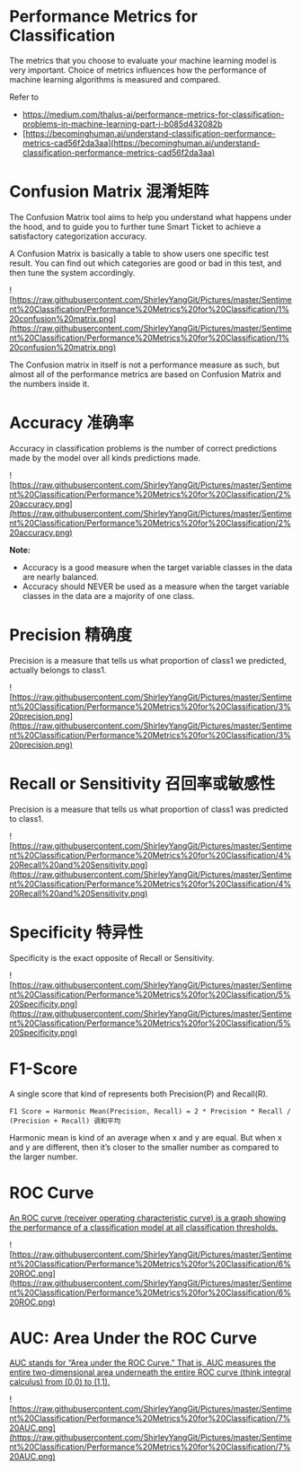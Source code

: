 # Performance Metrics for Classification
The metrics that you choose to evaluate your machine learning model is very important. Choice of metrics influences how the performance of machine learning algorithms is measured and compared.

Refer to
-   [https://medium.com/thalus-ai/performance-metrics-for-classification-problems-in-machine-learning-part-i-b085d432082b  
    ](https://medium.com/thalus-ai/performance-metrics-for-classification-problems-in-machine-learning-part-i-b085d432082b)
-   [https://becominghuman.ai/understand-classification-performance-metrics-cad56f2da3aa](https://becominghuman.ai/understand-classification-performance-metrics-cad56f2da3aa)

# Confusion Matrix 混淆矩阵

The Confusion Matrix tool aims to help you understand what happens under the hood, and to guide you to further tune Smart Ticket to achieve a satisfactory categorization accuracy.

A Confusion Matrix is basically a table to show users one specific test result. You can find out which categories are good or bad in this test, and then tune the system accordingly.

![https://raw.githubusercontent.com/ShirleyYangGit/Pictures/master/Sentiment%20Classification/Performance%20Metrics%20for%20Classification/1%20confusion%20matrix.png](https://raw.githubusercontent.com/ShirleyYangGit/Pictures/master/Sentiment%20Classification/Performance%20Metrics%20for%20Classification/1%20confusion%20matrix.png)

The Confusion matrix in itself is not a performance measure as such, but almost all of the performance metrics are based on Confusion Matrix and the numbers inside it.

# Accuracy 准确率

Accuracy in classification problems is the number of correct predictions made by the model over all kinds predictions made.

![https://raw.githubusercontent.com/ShirleyYangGit/Pictures/master/Sentiment%20Classification/Performance%20Metrics%20for%20Classification/2%20accuracy.png](https://raw.githubusercontent.com/ShirleyYangGit/Pictures/master/Sentiment%20Classification/Performance%20Metrics%20for%20Classification/2%20accuracy.png)

**Note:**
-   Accuracy is a good measure when the target variable classes in the data are nearly balanced.
-   Accuracy should NEVER be used as a measure when the target variable classes in the data are a majority of one class.

# Precision 精确度

Precision is a measure that tells us what proportion of class1 we predicted, actually belongs to class1.

![https://raw.githubusercontent.com/ShirleyYangGit/Pictures/master/Sentiment%20Classification/Performance%20Metrics%20for%20Classification/3%20precision.png](https://raw.githubusercontent.com/ShirleyYangGit/Pictures/master/Sentiment%20Classification/Performance%20Metrics%20for%20Classification/3%20precision.png)

# Recall or Sensitivity 召回率或敏感性

Precision is a measure that tells us what proportion of class1 was predicted to class1.

![https://raw.githubusercontent.com/ShirleyYangGit/Pictures/master/Sentiment%20Classification/Performance%20Metrics%20for%20Classification/4%20Recall%20and%20Sensitivity.png](https://raw.githubusercontent.com/ShirleyYangGit/Pictures/master/Sentiment%20Classification/Performance%20Metrics%20for%20Classification/4%20Recall%20and%20Sensitivity.png)

# Specificity 特异性

Specificity is the exact opposite of Recall or Sensitivity.

![https://raw.githubusercontent.com/ShirleyYangGit/Pictures/master/Sentiment%20Classification/Performance%20Metrics%20for%20Classification/5%20Specificity.png](https://raw.githubusercontent.com/ShirleyYangGit/Pictures/master/Sentiment%20Classification/Performance%20Metrics%20for%20Classification/5%20Specificity.png)

# F1-Score

A single score that kind of represents both Precision(P) and Recall(R).
```
F1 Score = Harmonic Mean(Precision, Recall) = 2 * Precision * Recall / (Precision + Recall) 调和平均
```
Harmonic mean is kind of an average when x and y are equal. But when x and y are different, then it’s closer to the smaller number as compared to the larger number.

# ROC Curve

[An ROC curve (receiver operating characteristic curve) is a graph showing the performance of a classification model at all classification thresholds.](https://developers.google.com/machine-learning/crash-course/classification/roc-and-auc)

![https://raw.githubusercontent.com/ShirleyYangGit/Pictures/master/Sentiment%20Classification/Performance%20Metrics%20for%20Classification/6%20ROC.png](https://raw.githubusercontent.com/ShirleyYangGit/Pictures/master/Sentiment%20Classification/Performance%20Metrics%20for%20Classification/6%20ROC.png)

# AUC: Area Under the ROC Curve

[AUC stands for “Area under the ROC Curve.” That is, AUC measures the entire two-dimensional area underneath the entire ROC curve (think integral calculus) from (0,0) to (1,1).](https://developers.google.com/machine-learning/crash-course/classification/roc-and-auc)

![https://raw.githubusercontent.com/ShirleyYangGit/Pictures/master/Sentiment%20Classification/Performance%20Metrics%20for%20Classification/7%20AUC.png](https://raw.githubusercontent.com/ShirleyYangGit/Pictures/master/Sentiment%20Classification/Performance%20Metrics%20for%20Classification/7%20AUC.png)
<!--stackedit_data:
eyJoaXN0b3J5IjpbNzg5NjUwNTkwLC0xODA0MTYxMTk3XX0=
-->